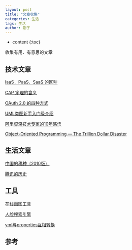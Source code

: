 ```yaml
---
layout: post
title: "文章收集"
categories: 生活
tags: 生活
author: 刚子
---
```


* content
{:toc}

收集有用、有意思的文章











## 技术文章

[IaaS，PaaS，SaaS 的区别](http://www.ruanyifeng.com/blog/2017/07/iaas-paas-saas.html)

[CAP 定理的含义](http://www.ruanyifeng.com/blog/2018/07/cap.html)

[OAuth 2.0 的四种方式](http://www.ruanyifeng.com/blog/2019/04/oauth-grant-types.html)

[UML类图新手入门级介绍](https://blog.csdn.net/monkey_d_meng/article/details/6005764)

[阿里资深技术专家的10年感悟](https://mp.weixin.qq.com/s/LxW4j7JOOrEGYWylP2j9Mg)

[Object-Oriented Programming — The Trillion Dollar Disaster](https://medium.com/better-programming/object-oriented-programming-the-trillion-dollar-disaster-92a4b666c7c7)

## 生活文章

[中国的税种（2010版）](http://www.ruanyifeng.com/blog/2010/12/types_of_tax_in_china_2010_version.html)

[腾讯的历史](http://www.ruanyifeng.com/blog/2018/12/tencent.html)

## 工具

[在线画图工具](https://www.processon.com)

[人脸搜索引擎](https://pimeyes.com)

[yml与properties互相转换](https://www.toyaml.com/index.html)

## 参考
